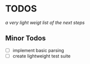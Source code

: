 # TODOS
_a very light weigt list of the next steps_

## Minor Todos
- [ ] implement basic parsing
- [ ] create lightweight test suite
